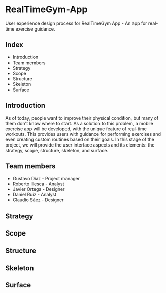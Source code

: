 # RealTimeGym-App
User experience design process for RealTimeGym App - An app for real-time exercise guidance.

## Index
- Introduction
- Team members
- Strategy
- Scope
- Structure
- Skeleton
- Surface

## Introduction
As of today, people want to improve their physical condition, but many of them don't know where to start. As a solution to this problem, a mobile exercise app will be developed, with the unique feature of real-time workouts. This provides users with guidance for performing exercises and even creating custom routines based on their goals. In this stage of the project, we will provide the user interface aspects and its elements: the strategy, scope, structure, skeleton, and surface.

## Team members
- Gustavo Díaz - Project manager
- Roberto Illesca - Analyst
- Javier Ortega - Designer
- Daniel Ruiz - Analyst
- Claudio Sáez - Designer

## Strategy

## Scope

## Structure

## Skeleton

## Surface
